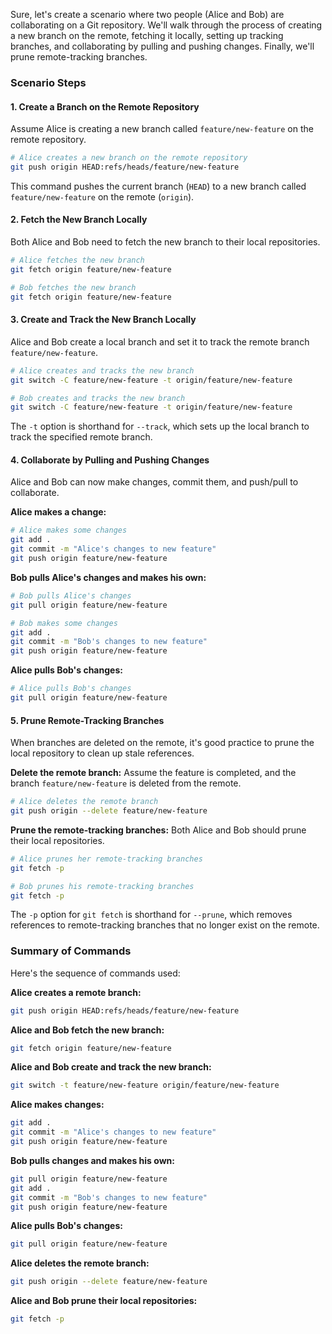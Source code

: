 Sure, let's create a scenario where two people (Alice and Bob) are collaborating on a Git repository. We'll walk through the process of creating a new branch on the remote, fetching it locally, setting up tracking branches, and collaborating by pulling and pushing changes. Finally, we'll prune remote-tracking branches.

### Scenario Steps

#### 1. Create a Branch on the Remote Repository
Assume Alice is creating a new branch called `feature/new-feature` on the remote repository.

```sh
# Alice creates a new branch on the remote repository
git push origin HEAD:refs/heads/feature/new-feature
```

This command pushes the current branch (`HEAD`) to a new branch called `feature/new-feature` on the remote (`origin`).

#### 2. Fetch the New Branch Locally
Both Alice and Bob need to fetch the new branch to their local repositories.

```sh
# Alice fetches the new branch
git fetch origin feature/new-feature

# Bob fetches the new branch
git fetch origin feature/new-feature
```

#### 3. Create and Track the New Branch Locally
Alice and Bob create a local branch and set it to track the remote branch `feature/new-feature`.

```sh
# Alice creates and tracks the new branch
git switch -C feature/new-feature -t origin/feature/new-feature

# Bob creates and tracks the new branch
git switch -C feature/new-feature -t origin/feature/new-feature
```

The `-t` option is shorthand for `--track`, which sets up the local branch to track the specified remote branch.

#### 4. Collaborate by Pulling and Pushing Changes
Alice and Bob can now make changes, commit them, and push/pull to collaborate.

**Alice makes a change:**
```sh
# Alice makes some changes
git add .
git commit -m "Alice's changes to new feature"
git push origin feature/new-feature
```

**Bob pulls Alice's changes and makes his own:**
```sh
# Bob pulls Alice's changes
git pull origin feature/new-feature

# Bob makes some changes
git add .
git commit -m "Bob's changes to new feature"
git push origin feature/new-feature
```

**Alice pulls Bob's changes:**
```sh
# Alice pulls Bob's changes
git pull origin feature/new-feature
```

#### 5. Prune Remote-Tracking Branches
When branches are deleted on the remote, it's good practice to prune the local repository to clean up stale references.

**Delete the remote branch:**
Assume the feature is completed, and the branch `feature/new-feature` is deleted from the remote.

```sh
# Alice deletes the remote branch
git push origin --delete feature/new-feature
```

**Prune the remote-tracking branches:**
Both Alice and Bob should prune their local repositories.

```sh
# Alice prunes her remote-tracking branches
git fetch -p

# Bob prunes his remote-tracking branches
git fetch -p
```

The `-p` option for `git fetch` is shorthand for `--prune`, which removes references to remote-tracking branches that no longer exist on the remote.

### Summary of Commands

Here's the sequence of commands used:

**Alice creates a remote branch:**
```sh
git push origin HEAD:refs/heads/feature/new-feature
```

**Alice and Bob fetch the new branch:**
```sh
git fetch origin feature/new-feature
```

**Alice and Bob create and track the new branch:**
```sh
git switch -t feature/new-feature origin/feature/new-feature
```

**Alice makes changes:**
```sh
git add .
git commit -m "Alice's changes to new feature"
git push origin feature/new-feature
```

**Bob pulls changes and makes his own:**
```sh
git pull origin feature/new-feature
git add .
git commit -m "Bob's changes to new feature"
git push origin feature/new-feature
```

**Alice pulls Bob's changes:**
```sh
git pull origin feature/new-feature
```

**Alice deletes the remote branch:**
```sh
git push origin --delete feature/new-feature
```

**Alice and Bob prune their local repositories:**
```sh
git fetch -p
```